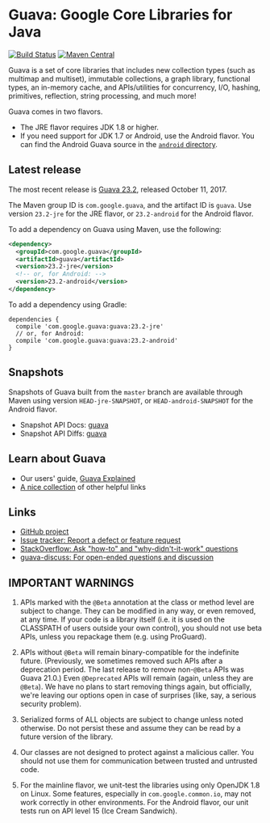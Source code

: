 # Guava: Google Core Libraries for Java

[![Build Status](https://travis-ci.org/google/guava.svg?branch=master)](https://travis-ci.org/google/guava)
[![Maven Central](https://maven-badges.herokuapp.com/maven-central/com.google.guava/guava/badge.svg)](https://maven-badges.herokuapp.com/maven-central/com.google.guava/guava)

Guava is a set of core libraries that includes new collection types (such as
multimap and multiset), immutable collections, a graph library, functional
types, an in-memory cache, and APIs/utilities for concurrency, I/O, hashing,
primitives, reflection, string processing, and much more!

Guava comes in two flavors.

*   The JRE flavor requires JDK 1.8 or higher.
*   If you need support for JDK 1.7 or Android, use the Android flavor. You can
    find the Android Guava source in the [`android` directory].

[`android` directory]: https://github.com/google/guava/tree/master/android

## Latest release

The most recent release is [Guava 23.2][current release], released October 11,
2017.

The Maven group ID is `com.google.guava`, and the artifact ID is `guava`. Use
version `23.2-jre` for the JRE flavor, or `23.2-android` for the Android flavor.

To add a dependency on Guava using Maven, use the following:

```xml
<dependency>
  <groupId>com.google.guava</groupId>
  <artifactId>guava</artifactId>
  <version>23.2-jre</version>
  <!-- or, for Android: -->
  <version>23.2-android</version>
</dependency>
```

To add a dependency using Gradle:

```
dependencies {
  compile 'com.google.guava:guava:23.2-jre'
  // or, for Android:
  compile 'com.google.guava:guava:23.2-android'
}
```

## Snapshots

Snapshots of Guava built from the `master` branch are available through Maven
using version `HEAD-jre-SNAPSHOT`, or `HEAD-android-SNAPSHOT` for the Android
flavor.

- Snapshot API Docs: [guava][guava-snapshot-api-docs]
- Snapshot API Diffs: [guava][guava-snapshot-api-diffs]

## Learn about Guava

- Our users' guide, [Guava Explained][]
- [A nice collection](http://www.tfnico.com/presentations/google-guava) of other helpful links

## Links

- [GitHub project](https://github.com/google/guava)
- [Issue tracker: Report a defect or feature request](https://github.com/google/guava/issues/new)
- [StackOverflow: Ask "how-to" and "why-didn't-it-work" questions](https://stackoverflow.com/questions/ask?tags=guava+java)
- [guava-discuss: For open-ended questions and discussion](http://groups.google.com/group/guava-discuss)

## IMPORTANT WARNINGS

1. APIs marked with the `@Beta` annotation at the class or method level
are subject to change. They can be modified in any way, or even
removed, at any time. If your code is a library itself (i.e. it is
used on the CLASSPATH of users outside your own control), you should
not use beta APIs, unless you repackage them (e.g. using ProGuard).

2. APIs without `@Beta` will remain binary-compatible for the indefinite
future. (Previously, we sometimes removed such APIs after a deprecation period.
The last release to remove non-`@Beta` APIs was Guava 21.0.) Even `@Deprecated`
APIs will remain (again, unless they are `@Beta`). We have no plans to start
removing things again, but officially, we're leaving our options open in case
of surprises (like, say, a serious security problem).

3. Serialized forms of ALL objects are subject to change unless noted
otherwise. Do not persist these and assume they can be read by a
future version of the library.

4. Our classes are not designed to protect against a malicious caller.
You should not use them for communication between trusted and
untrusted code.

5. For the mainline flavor, we unit-test the libraries using only OpenJDK 1.8 on
Linux. Some features, especially in `com.google.common.io`, may not work
correctly in other environments. For the Android flavor, our unit tests run on
API level 15 (Ice Cream Sandwich).

[current release]: https://github.com/google/guava/releases/tag/v23.2
[guava-snapshot-api-docs]: http://google.github.io/guava/releases/snapshot-jre/api/docs/
[guava-snapshot-api-diffs]: http://google.github.io/guava/releases/snapshot-jre/api/diffs/
[Guava Explained]: https://github.com/google/guava/wiki/Home

